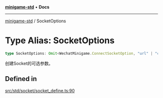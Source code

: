 [**minigame-std**](../README.md) • **Docs**

***

[minigame-std](../README.md) / SocketOptions

# Type Alias: SocketOptions

```ts
type SocketOptions: Omit<WechatMinigame.ConnectSocketOption, "url" | "complete" | "success" | "fail">;
```

创建Socket的可选参数。

## Defined in

[src/std/socket/socket\_define.ts:90](https://github.com/JiangJie/minigame-std/blob/ffbed6cccc22260d9da27c221c59422568396e08/src/std/socket/socket_define.ts#L90)
